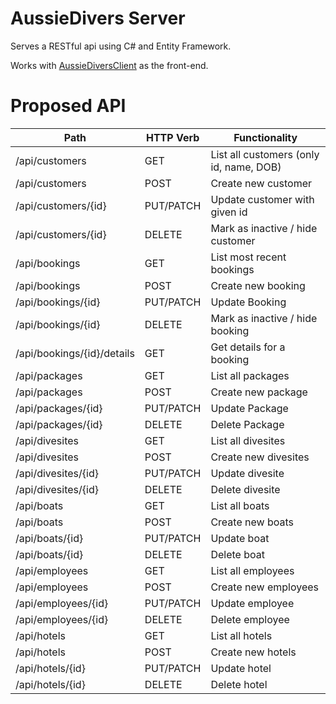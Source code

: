 # AussieDivers Server

Serves a RESTful api using C# and Entity Framework.

Works with [AussieDiversClient](https://github.com/DigitalPacificSolutions/AussieDiversClient) as the front-end.

Proposed API
============

| Path                       | HTTP Verb | Functionality                            |
| -------------------------- | --------- | ---------------------------------------- |
| /api/customers             | GET       | List all customers (only id, name, DOB)  |
| /api/customers             | POST      | Create new customer                      |
| /api/customers/{id}        | PUT/PATCH | Update customer with given id            |
| /api/customers/{id}        | DELETE    | Mark as inactive / hide customer         |
| /api/bookings              | GET       | List most recent bookings                |
| /api/bookings              | POST      | Create new booking                       |
| /api/bookings/{id}         | PUT/PATCH | Update Booking                           |
| /api/bookings/{id}         | DELETE    | Mark as inactive / hide booking          |
| /api/bookings/{id}/details | GET       | Get details for a booking                |
| /api/packages              | GET       | List all packages                        |
| /api/packages              | POST      | Create new package                       |
| /api/packages/{id}         | PUT/PATCH | Update Package                           |
| /api/packages/{id}         | DELETE    | Delete Package                           |
| /api/divesites             | GET       | List all divesites                       |
| /api/divesites             | POST      | Create new divesites                     |
| /api/divesites/{id}        | PUT/PATCH | Update divesite                          |
| /api/divesites/{id}        | DELETE    | Delete divesite                          |
| /api/boats                 | GET       | List all boats                           |
| /api/boats                 | POST      | Create new boats                         |
| /api/boats/{id}            | PUT/PATCH | Update boat                              |
| /api/boats/{id}            | DELETE    | Delete boat                              |
| /api/employees             | GET       | List all employees                       |
| /api/employees             | POST      | Create new employees                     |
| /api/employees/{id}        | PUT/PATCH | Update employee                          |
| /api/employees/{id}        | DELETE    | Delete employee                          |
| /api/hotels                | GET       | List all hotels                          |
| /api/hotels                | POST      | Create new hotels                        |
| /api/hotels/{id}           | PUT/PATCH | Update hotel                             |
| /api/hotels/{id}           | DELETE    | Delete hotel                             |
